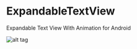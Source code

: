 # ExpandableTextView
Expandable Text View With Animation for Android

![alt tag](https://cloud.githubusercontent.com/assets/1933684/15210840/bd588aaa-1855-11e6-8bba-f27f5e2f58fe.png)
